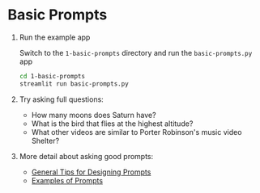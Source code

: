 # Basic Prompts

1. Run the example app

   Switch to the `1-basic-prompts` directory and run the `basic-prompts.py` app

    ```zsh
    cd 1-basic-prompts
    streamlit run basic-prompts.py
    ```

2. Try asking full questions:
    - How many moons does Saturn have?
    - What is the bird that flies at the highest altitude?
    - What other videos are similar to Porter Robinson's music video Shelter?

3. More detail about asking good prompts:
    - [General Tips for Designing Prompts](https://www.promptingguide.ai/introduction/tips)
    - [Examples of Prompts](https://www.promptingguide.ai/introduction/examples)
